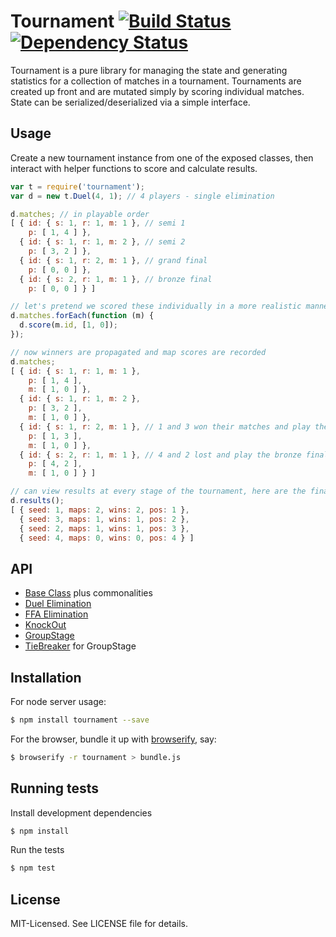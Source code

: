 # Tournament [![Build Status](https://secure.travis-ci.org/clux/tournament.png)](http://travis-ci.org/clux/tournament) [![Dependency Status](https://david-dm.org/clux/tournament.png)](https://david-dm.org/clux/tournament)

Tournament is a pure library for managing the state and generating statistics for a collection of matches in a tournament. Tournaments are created up front and are mutated simply by scoring individual matches. State can be serialized/deserialized via a simple interface.

## Usage
Create a new tournament instance from one of the exposed classes, then interact with helper functions to score and calculate results.

```js
var t = require('tournament');
var d = new t.Duel(4, 1); // 4 players - single elimination

d.matches; // in playable order
[ { id: { s: 1, r: 1, m: 1 }, // semi 1
    p: [ 1, 4 ] },
  { id: { s: 1, r: 1, m: 2 }, // semi 2
    p: [ 3, 2 ] },
  { id: { s: 1, r: 2, m: 1 }, // grand final
    p: [ 0, 0 ] },
  { id: { s: 2, r: 1, m: 1 }, // bronze final
    p: [ 0, 0 ] } ]

// let's pretend we scored these individually in a more realistic manner
d.matches.forEach(function (m) {
  d.score(m.id, [1, 0]);
});

// now winners are propagated and map scores are recorded
d.matches;
[ { id: { s: 1, r: 1, m: 1 },
    p: [ 1, 4 ],
    m: [ 1, 0 ] },
  { id: { s: 1, r: 1, m: 2 },
    p: [ 3, 2 ],
    m: [ 1, 0 ] },
  { id: { s: 1, r: 2, m: 1 }, // 1 and 3 won their matches and play the final
    p: [ 1, 3 ],
    m: [ 1, 0 ] },
  { id: { s: 2, r: 1, m: 1 }, // 4 and 2 lost and play the bronze final
    p: [ 4, 2 ],
    m: [ 1, 0 ] } ]

// can view results at every stage of the tournament, here are the final ones
d.results();
[ { seed: 1, maps: 2, wins: 2, pos: 1 },
  { seed: 3, maps: 1, wins: 1, pos: 2 },
  { seed: 2, maps: 1, wins: 1, pos: 3 },
  { seed: 4, maps: 0, wins: 0, pos: 4 } ]

```

## API
- [Base Class](./doc/base.md) plus commonalities
- [Duel Elimination](./doc/duel.md)
- [FFA Elimination](./doc/ffa.md)
- [KnockOut](./doc/knockout.md)
- [GroupStage](./doc/groupstage.md)
- [TieBreaker](./doc/tiebreaker.md) for GroupStage

## Installation
For node server usage:

```bash
$ npm install tournament --save
```

For the browser, bundle it up with [browserify](https://npmjs.org/package/browserify), say:

```bash
$ browserify -r tournament > bundle.js
```

## Running tests
Install development dependencies

```bash
$ npm install
```

Run the tests

```bash
$ npm test
```

## License
MIT-Licensed. See LICENSE file for details.
